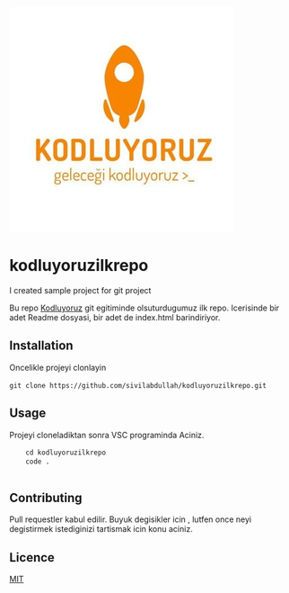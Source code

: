 ![](https://raw.githubusercontent.com/Kodluyoruz/taskforce/git/git/markdown-nedir-nasil-kullaniriz-/figures/kodluyoruz_logo.jpg)
# kodluyoruzilkrepo
I created sample project for git project

Bu repo [Kodluyoruz](https://app.patika.dev/courses/git/odev1) git egitiminde olsuturdugumuz ilk repo. Icerisinde bir adet Readme dosyasi, bir adet de index.html barindiriyor.

## Installation 
Oncelikle projeyi clonlayin 

` git clone https://github.com/sivilabdullah/kodluyoruzilkrepo.git `

## Usage 

Projeyi cloneladiktan sonra VSC programinda Aciniz.

```
    cd kodluyoruzilkrepo
    code .
    
```
## Contributing

Pull requestler kabul edilir. Buyuk degisikler icin , lutfen once neyi degistirmek istediginizi tartismak icin konu aciniz.

## Licence

[MIT](https://github.com/sivilabdullah/kodluyoruzilkrepo/blob/main/LICENSE)


